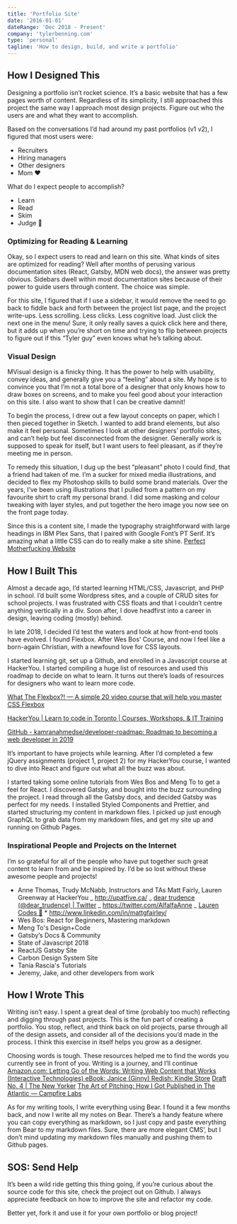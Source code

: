 ```yaml
---
title: 'Portfolio Site'
date: '2016-01-01'
dateRange: 'Dec 2018 - Present'
company: 'tylerbenning.com'
type: 'personal'
tagline: 'How to design, build, and write a portfolio'
---
```


## How I Designed This

Designing a portfolio isn’t rocket science. It’s a basic website that has a few pages worth of content. Regardless of its simplicity, I still approached this project the same way I approach most design projects. Figure out who the users are and what they want to accomplish.

Based on the conversations I’d had around my past portfolios (v1 v2), I figured that most users were:

- Recruiters
- Hiring managers
- Other designers
- Mom ❤️

What do I expect people to accomplish?

- Learn
- Read
- Skim
- Judge 🧐

### Optimizing for Reading & Learning

Okay, so I expect users to read and learn on this site. What kinds of sites are optimized for reading? Well after months of perusing various documentation sites (React, Gatsby, MDN web docs), the answer was pretty obvious. Sidebars dwell within most documentation sites because of their power to guide users through content. The choice was simple.

For this site, I figured that if I use a sidebar, it would remove the need to go back to fiddle back and forth between the project list page, and the project write-ups. Less scrolling. Less clicks. Less cognitive load. Just click the next one in the menu! Sure, it only really saves a quick click here and there, but it adds up when you’re short on time and trying to flip between projects to figure out if this “Tyler guy” even knows what he’s talking about.

### Visual Design

MVisual design is a finicky thing. It has the power to help with usability, convey ideas, and generally give you a “feeling” about a site. My hope is to convince you that I’m not a total bore of a designer that only knows how to draw boxes on screens, and to make you feel good about your interaction on this site. I also want to show that I can be creative damnit!

To begin the process, I drew out a few layout concepts on paper, which I then pieced together in Sketch. I wanted to add brand elements, but also make it feel personal. Sometimes I look at other designers’ portfolio sites, and can’t help but feel disconnected from the designer. Generally work is supposed to speak for itself, but I want users to feel pleasant, as if they’re meeting me in person.

To remedy this situation, I dug up the best “pleasant” photo I could find, that a friend had taken of me. I’m a sucker for mixed media illustrations, and decided to flex my Photoshop skills to build some brand materials. Over the years, I’ve been using illustrations that I pulled from a pattern on my favourite shirt to craft my personal brand. I did some masking and colour tweaking with layer styles, and put together the hero image you now see on the front page today.

Since this is a content site, I made the typography straightforward with large headings in IBM Plex Sans, that I paired with Google Font’s PT Serif. It’s amazing what a little CSS can do to really make a site shine.
[Perfect Motherfucking Website](https://perfectmotherfuckingwebsite.com/)

## How I Built This

Almost a decade ago, I’d started learning HTML/CSS, Javascript, and PHP in school. I’d built some Wordpress sites, and a couple of CRUD sites for school projects. I was frustrated with CSS floats and that I couldn’t centre anything vertically in a div. Soon after, I dove headfirst into a career in design, leaving coding (mostly) behind.

In late 2018, I decided I’d test the waters and look at how front-end tools have evolved. I found Flexbox. After Wes Bos’ Course, and now I feel like a born-again Christian, with a newfound love for CSS layouts.

I started learning git, set up a Github, and enrolled in a Javascript course at HackerYou. I started compiling a huge list of resources and used this roadmap to decide on what to learn. It turns out there’s loads of resources for designers who want to learn more code.

[What The Flexbox?! — A simple 20 video course that will help you master CSS Flexbox](https://flexbox.io/)

[HackerYou | Learn to code in Toronto | Courses, Workshops, & IT Training](https://hackeryou.com/)

[GitHub - kamranahmedse/developer-roadmap: Roadmap to becoming a web developer in 2019](https://github.com/kamranahmedse/developer-roadmap)

It’s important to have projects while learning. After I’d completed a few jQuery assignments (project 1, project 2) for my HackerYou course, I wanted to dive into React and figure out what all the buzz was about.

I started taking some online tutorials from Wes Bos and Meng To to get a feel for React. I discovered Gatsby, and bought into the buzz surrounding the project. I read through all the Gatsby docs, and decided Gatsby was perfect for my needs. I installed Styled Components and Prettier, and started structuring my content in markdown files. I picked up just enough GraphQL to grab data from my markdown files, and get my site up and running on Github Pages.

### Inspirational People and Projects on the Internet

I’m so grateful for all of the people who have put together such great content to learn from and be inspired by. I’d be so lost without these awesome people and projects!

- Anne Thomas, Trudy McNabb, Instructors and TAs Matt Fairly, Lauren Greenway at HackerYou
  _ http://upatfive.ca/
  _ [dear trudence (@dear_trudence) | Twitter](https://twitter.com/dear_trudence)
  _ https://twitter.com/AlfalfaAnne
  _ [Lauren Codes 🌛](http://www.laurengreenway.com/) \* http://www.linkedin.com/in/mattgfairley/
- Wes Bos: React for Beginners, Mastering markdown
- Meng To's Design+Code
- Gatsby’s Docs & Community
- State of Javascript 2018
- ReactJS Gatsby Site
- Carbon Design System Site
- Tania Rascia's Tutorials
- Jeremy, Jake, and other developers from work

## How I Wrote This

Writing isn’t easy. I spent a great deal of time (probably too much) reflecting and digging through past projects. This is the fun part of creating a portfolio. You stop, reflect, and think back on old projects, parse through all of the design assets, and consider all of the decisions you’d made in the process. I think this exercise in itself helps you grow as a designer.

Choosing words is tough. These resources helped me to find the words you currently see in front of you. Writing is a journey, and I’ll continue
[Amazon.com: Letting Go of the Words: Writing Web Content that Works (Interactive Technologies) eBook: Janice (Ginny) Redish: Kindle Store](https://www.amazon.com/Letting-Go-Words-Interactive-Technologies-ebook/dp/B008HOJHDM)
[Draft No. 4 | The New Yorker](https://www.newyorker.com/magazine/2013/04/29/draft-no-4)
[The Art of Pitching: How I Got Published in The Atlantic — Campfire Labs](https://campfirelabs.co/blog-1/2019/1/8/the-art-of-pitching-how-i-got-published-in-the-atlantic)

As for my writing tools, I write everything using Bear. I found it a few months back, and now I write all my notes on Bear. There’s a handy feature where you can copy everything as markdown, so I just copy and paste everything from Bear to my markdown files. Sure, there are more elegant CMS’, but I don’t mind updating my markdown files manually and pushing them to Github pages.

## SOS: Send Help

It’s been a wild ride getting this thing going, if you’re curious about the source code for this site, check the project out on Github. I always appreciate feedback on how to improve the site and refactor my code.

Better yet, fork it and use it for your own portfolio or blog project!
